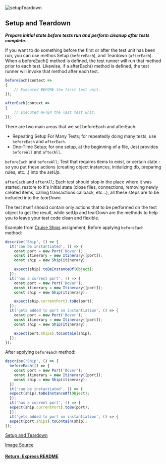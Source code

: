 ![setupTeardown](http://www.assertselenium.com/wp-content/uploads/2016/06/Screen-Shot-2016-08-08-at-7.12.43-PM.png)

## Setup and Teardown

___Prepare initial state before tests run and perform cleanup after tests complete.___

If you want to do something before the first or after the test unit has been run, you can use methos Setup (`beforeEach`), and Teardown (`afterEach`). When a beforeEach() method is defined, the test runner will run that method prior to each test. Likewise, if a afterEach() method is defined, the test runner will invoke that method after each test.
```js
beforeEach(context =>
{
    // Executed BEFORE the first test unit.
});

afterEach(context =>
{
    // Executed AFTER the last test unit.
});
```
There are two main areas that we set beforeEach and afterEach: 
- Repeating Setup For Many Tests; for repeatedly doing many tests, use `beforeEach` and `afterEach`.
- One-Time Setup; for one setup, at the beginning of a file, Jest provides `beforeAll` and `afterAll`.

`beforeEach` and `beforeAll`;
Test that requires items to exist, or certain state - so you put these actions (creating object instances, initializing db, preparing rules, etc...) into the _setUp_.

`afterEach` and `afterAll`;
Each test should stop in the place where it was started, restore to it's initial state (close files, connections, removing newly created items, calling transactions callback, etc...), all these steps are to be included into the _tearDown_.

The test itself should contain only actions that to be performed on the test object to get the result, while setUp and tearDown are the methods to help you to leave your test code clean and flexible.

Example from [Cruise Ships](https://github.com/SharifCoding/cruise-ships) assignment;
Before applying `beforeEach` method:
```js
describe('Ship', () => {
  it('can be instantiated', () => {
    const port = new Port('Dover');
    const itinerary = new Itinerary([port]);
    const ship = new Ship(itinerary);

    expect(ship).toBeInstanceOf(Object);
  });
  it('has a current port', () => {
    const port = new Port('Dover');
    const itinerary = new Itinerary([port]);
    const ship = new Ship(itinerary);

    expect(ship.currentPort).toBe(port);
  });
  it('gets added to port on instantiation', () => {
    const port = new Port('Dover');
    const itinerary = new Itinerary([port]);
    const ship = new Ship(itinerary);

    expect(port.ships).toContain(ship);
  });
});
```
After applying `beforeEach` method:
```js
describe('Ship', () => {
  beforeEach(() => {
    const port = new Port('Dover');
    const itinerary = new Itinerary([port]);
    const ship = new Ship(itinerary);
  })
  it('can be instantiated', () => {
  expect(ship).toBeInstanceOf(Object);
  });
  it('has a current port', () => {
  expect(ship.currentPort).toBe(port);
  });
  it('gets added to port on instantiation', () => {
  expect(port.ships).toContain(ship);
});
```
[Setup and Teardown](https://facebook.github.io/jest/docs/en/setup-teardown.html)

[Image Source](http://www.assertselenium.com/angularjs/protractor-jasmine-pre-post-processing-methods/)

#### [Return: Express README](../../README.md)
